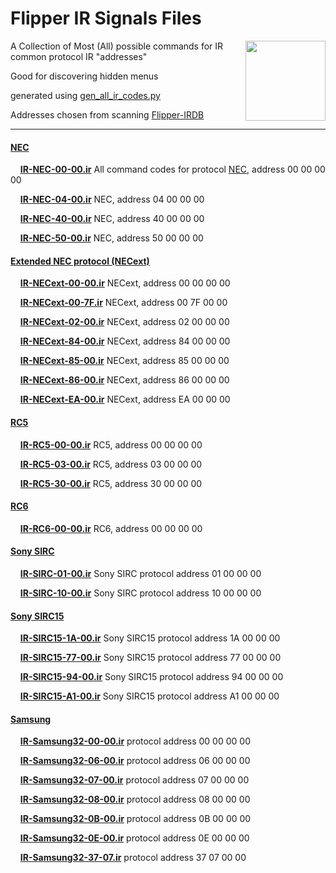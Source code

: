 # Flipper IR Signals Files #

<img align="right" src="/.img/try_ir-RC5.png" height=128>

A Collection of Most (All) possible commands for IR common protocol IR "addresses"

Good for discovering hidden menus

generated using [gen_all_ir_codes.py](../../ir_gen_all_codes.py)


Addresses chosen from scanning [Flipper-IRDB](https://github.com/Lucaslhm/Flipper-IRDB)

---


#### [NEC](https://techdocs.altium.com/display/FPGA/NEC+Infrared+Transmission+Protocol) ####

&nbsp;&nbsp;&nbsp; **[IR-NEC-00-00.ir](IR-NEC-00-00.ir)** All command codes for protocol [NEC](https://techdocs.altium.com/display/FPGA/NEC+Infrared+Transmission+Protocol), address 00 00 00 00

&nbsp;&nbsp;&nbsp; **[IR-NEC-04-00.ir](IR-NEC-04-00.ir)** NEC, address 04 00 00 00

&nbsp;&nbsp;&nbsp; **[IR-NEC-40-00.ir](IR-NEC-40-00.ir)** NEC, address 40 00 00 00

&nbsp;&nbsp;&nbsp; **[IR-NEC-50-00.ir](IR-NEC-50-00.ir)** NEC, address 50 00 00 00

#### [Extended NEC protocol (NECext)](https://www.sbprojects.net/knowledge/ir/nec.php#:~:text=Extended+NEC+protocol)

&nbsp;&nbsp;&nbsp; **[IR-NECext-00-00.ir](IR-NECext-00-00.ir)** NECext, address 00 00 00 00

&nbsp;&nbsp;&nbsp; **[IR-NECext-00-7F.ir](IR-NECext-00-7F.ir)** NECext, address 00 7F 00 00

&nbsp;&nbsp;&nbsp; **[IR-NECext-02-00.ir](IR-NECext-02-00.ir)** NECext, address 02 00 00 00

&nbsp;&nbsp;&nbsp; **[IR-NECext-84-00.ir](IR-NECext-84-00.ir)** NECext, address 84 00 00 00

&nbsp;&nbsp;&nbsp; **[IR-NECext-85-00.ir](IR-NECext-85-00.ir)** NECext, address 85 00 00 00

&nbsp;&nbsp;&nbsp; **[IR-NECext-86-00.ir](IR-NECext-86-00.ir)** NECext, address 86 00 00 00

&nbsp;&nbsp;&nbsp; **[IR-NECext-EA-00.ir](IR-NECext-EA-00.ir)** NECext, address EA 00 00 00

#### [RC5](https://www.mikrocontroller.net/articles/IRMP_-_english#RC5_+_RC5X) ####

&nbsp;&nbsp;&nbsp; **[IR-RC5-00-00.ir](IR-RC5-00-00.ir)** RC5, address 00 00 00 00

&nbsp;&nbsp;&nbsp; **[IR-RC5-03-00.ir](IR-RC5-03-00.ir)** RC5, address 03 00 00 00

&nbsp;&nbsp;&nbsp; **[IR-RC5-30-00.ir](IR-RC5-30-00.ir)** RC5, address 30 00 00 00

#### [RC6](https://www.mikrocontroller.net/articles/IRMP_-_english#RC6_+_RC6A) ####

&nbsp;&nbsp;&nbsp; **[IR-RC6-00-00.ir](IR-RC6-00-00.ir)** RC6, address 00 00 00 00

#### [Sony SIRC](https://www.sbprojects.net/knowledge/ir/sirc.php) ####

&nbsp;&nbsp;&nbsp; **[IR-SIRC-01-00.ir](IR-SIRC-01-00.ir)** Sony SIRC protocol address 01 00 00 00

&nbsp;&nbsp;&nbsp; **[IR-SIRC-10-00.ir](IR-SIRC-10-00.ir)** Sony SIRC protocol address 10 00 00 00

#### [Sony SIRC15](https://www.sbprojects.net/knowledge/ir/sirc.php) ####

&nbsp;&nbsp;&nbsp; **[IR-SIRC15-1A-00.ir](IR-SIRC15-1A-00.ir)** Sony SIRC15 protocol address 1A 00 00 00

&nbsp;&nbsp;&nbsp; **[IR-SIRC15-77-00.ir](IR-SIRC15-77-00.ir)** Sony SIRC15 protocol address 77 00 00 00

&nbsp;&nbsp;&nbsp; **[IR-SIRC15-94-00.ir](IR-SIRC15-94-00.ir)** Sony SIRC15 protocol address 94 00 00 00

&nbsp;&nbsp;&nbsp; **[IR-SIRC15-A1-00.ir](IR-SIRC15-A1-00.ir)** Sony SIRC15 protocol address A1 00 00 00

#### [Samsung](https://www.mikrocontroller.net/articles/IRMP_-_english#SAMSUNG32) ####

&nbsp;&nbsp;&nbsp; **[IR-Samsung32-00-00.ir](IR-Samsung32-00-00.ir)**  protocol address 00 00 00 00

&nbsp;&nbsp;&nbsp; **[IR-Samsung32-06-00.ir](IR-Samsung32-06-00.ir)**  protocol address 06 00 00 00

&nbsp;&nbsp;&nbsp; **[IR-Samsung32-07-00.ir](IR-Samsung32-07-00.ir)**  protocol address 07 00 00 00

&nbsp;&nbsp;&nbsp; **[IR-Samsung32-08-00.ir](IR-Samsung32-08-00.ir)**  protocol address 08 00 00 00

&nbsp;&nbsp;&nbsp; **[IR-Samsung32-0B-00.ir](IR-Samsung32-0B-00.ir)**  protocol address 0B 00 00 00

&nbsp;&nbsp;&nbsp; **[IR-Samsung32-0E-00.ir](IR-Samsung32-0E-00.ir)**  protocol address 0E 00 00 00

&nbsp;&nbsp;&nbsp; **[IR-Samsung32-37-07.ir](IR-Samsung32-37-07.ir)**  protocol address 37 07 00 00


